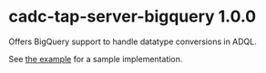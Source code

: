 # cadc-tap-server-bigquery 1.0.0

Offers BigQuery support to handle datatype conversions in ADQL.

See [the example](https://github.com/Burwood/tap-adql-bigquery/tree/master/tap-service-bigquery) for a sample implementation.

